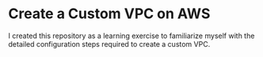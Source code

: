 # Create a Custom VPC on AWS
I created this repository as a learning exercise to familiarize myself with the detailed configuration steps required to create a custom VPC.
